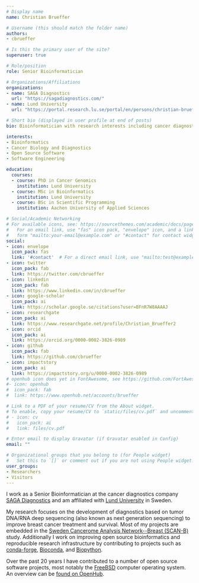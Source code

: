 ```yaml
---
# Display name
name: Christian Brueffer

# Username (this should match the folder name)
authors:
- cbrueffer

# Is this the primary user of the site?
superuser: true

# Role/position
role: Senior Bioinformatician

# Organizations/Affiliations
organizations:
- name: SAGA Diagnostics
  url: "https://sagadiagnostics.com/"
- name: Lund University
  url: "https://portal.research.lu.se/portal/en/persons/christian-brueffer(34807b93-a7ad-4694-82b7-2a665a620c14).html"

# Short bio (displayed in user profile at end of posts)
bio: Bioinformatician with research interests including cancer diagnostics and research, and open source bioinformatics.

interests:
- Bioinformatics
- Cancer Biology and Diagnostics
- Open Source Software
- Software Engineering

education:
  courses:
  - course: PhD in Cancer Genomics
    institution: Lund University
  - course: MSc in Bioinformatics
    institution: Lund University
  - course: BSc in Scientific Programming
    institution: Aachen University of Applied Sciences

# Social/Academic Networking
# For available icons, see: https://sourcethemes.com/academic/docs/page-builder/#icons
#   For an email link, use "fas" icon pack, "envelope" icon, and a link in the
#   form "mailto:your-email@example.com" or "#contact" for contact widget.
social:
- icon: envelope
  icon_pack: fas
  link: '#contact'  # For a direct email link, use "mailto:test@example.org".
- icon: twitter
  icon_pack: fab
  link: https://twitter.com/cbrueffer
- icon: linkedin
  icon_pack: fab
  link: https://www.linkedin.com/in/cbrueffer
- icon: google-scholar
  icon_pack: ai
  link: https://scholar.google.se/citations?user=BFnR7W8AAAAJ
- icon: researchgate
  icon_pack: ai
  link: https://www.researchgate.net/profile/Christian_Brueffer2
- icon: orcid
  icon_pack: ai
  link: https://orcid.org/0000-0002-3826-0989
- icon: github
  icon_pack: fab
  link: https://github.com/cbrueffer
- icon: impactstory
  icon_pack: ai
  link: https://impactstory.org/u/0000-0002-3826-0989
# openhub icon does yet in FontAwesome, see https://github.com/FortAwesome/Font-Awesome/issues/8347
#- icon: openhub
#  icon_pack: fab
#  link: https://www.openhub.net/accounts/brueffer

# Link to a PDF of your resume/CV from the About widget.
# To enable, copy your resume/CV to `static/files/cv.pdf` and uncomment the lines below.
# - icon: cv
#   icon_pack: ai
#   link: files/cv.pdf

# Enter email to display Gravatar (if Gravatar enabled in Config)
email: ""

# Organizational groups that you belong to (for People widget)
#   Set this to `[]` or comment out if you are not using People widget.
user_groups:
- Researchers
- Visitors
---
```


I work as a Senior Bioinformatician at the cancer diagnostics company [SAGA Diagnostics](http://sagadiagnostics.com/) and am affiliated with
[Lund University](https://portal.research.lu.se/portal/en/persons/christian-brueffer%2834807b93-a7ad-4694-82b7-2a665a620c14%29.html) in Sweden.

My research focuses on the development of diagnostics based on tumor DNA/RNA deep sequencing
(also known as next generation sequencing) to improve breast cancer treatment and survival.
Most of my projects are embedded in the [Sweden Cancerome Analysis Network--Breast (SCAN-B)](https://www.med.lu.se/english/scan_b) study.
Additionally I work on improving open source bioinformatics and reproducible research infrastructure
by contributing to projects such as [conda-forge](https://conda-forge.org/), [Bioconda](http://bioconda.github.io/), and [Biopython](http://biopython.org/).

Over the past 20 years I have contributed to a number of open source software projects, most notably the [FreeBSD](https://www.freebsd.org/) computer
operating system. An overview can be [found on OpenHub](https://www.openhub.net/accounts/brueffer).
